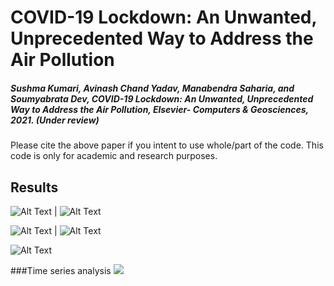 # COVID-19   Lockdown: An Unwanted, Unprecedented Way to Address the Air Pollution
##### Sushma Kumari, Avinash Chand Yadav, Manabendra Saharia, and Soumyabrata Dev, COVID-19   Lockdown: An Unwanted, Unprecedented Way to Address the Air Pollution, Elsevier- Computers & Geosciences, 2021. (Under review)

Please cite the above paper if you intent to use whole/part of the code. This code is only for academic and research purposes.
## Results
![Alt Text](https://github.com/Sushma7870-git/Air-Quality-analysis-over-Dublin-during-Covid-19-Lockdown-using-Satellite-and-Ground-data/blob/main/charts/NO2.gif) | ![Alt Text](https://github.com/Sushma7870-git/Air-Quality-analysis-over-Dublin-during-Covid-19-Lockdown-using-Satellite-and-Ground-data/blob/main/charts/SO2.gif)

![Alt Text](https://github.com/Sushma7870-git/Air-Quality-analysis-over-Dublin-during-Covid-19-Lockdown-using-Satellite-and-Ground-data/blob/main/charts/CO.gif) | ![Alt Text](https://github.com/Sushma7870-git/Air-Quality-analysis-over-Dublin-during-Covid-19-Lockdown-using-Satellite-and-Ground-data/blob/main/charts/O3.gif)

![Alt Text](https://github.com/Sushma7870-git/Air-Quality-analysis-over-Dublin-during-Covid-19-Lockdown-using-Satellite-and-Ground-data/blob/main/charts/AOD.gif)

###Time series analysis
![](https://github.com/Sushma7870-git/Air-Quality-analysis-over-Dublin-during-Covid-19-Lockdown-using-Satellite-and-Ground-data/blob/main/charts/img.jpg?=200x300)
